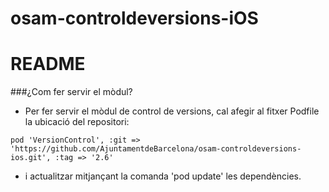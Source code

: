 # osam-controldeversions-iOS

# README

###¿Com fer servir el mòdul?
- Per fer servir el mòdul de control de versions, cal afegir al fitxer Podfile la ubicació del repositori:

```
pod 'VersionControl', :git => 'https://github.com/AjuntamentdeBarcelona/osam-controldeversions-ios.git', :tag => '2.6'
```
- i actualitzar mitjançant la comanda 'pod update' les dependències.

